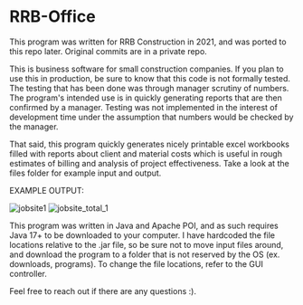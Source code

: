 # RRB-Office
This program was written for RRB Construction in 2021, and was ported to this repo later. Original commits are in a private repo.

This is business software for small construction companies. If you plan to use this in production, be sure to know that this code is not formally tested. The testing that has been done was through manager scrutiny of numbers. The program's intended use is in quickly generating reports that are then confirmed by a manager. Testing was not implemented in the interest of development time under the assumption that numbers would be checked by the manager.

That said, this program quickly generates nicely printable excel workbooks filled with reports about client and material costs which is useful in rough estimates of billing and analysis of project effectiveness. Take a look at the files folder for example input and output.

EXAMPLE OUTPUT:

![jobsite1](https://user-images.githubusercontent.com/18275346/210695499-0ea66353-48ca-43c9-9315-1dd3d727841e.png)
![jobsite_total_1](https://user-images.githubusercontent.com/18275346/210695505-0479cc98-7c7b-41bf-81a5-8324df064706.png)


This program was written in Java and Apache POI, and as such requires Java 17+ to be downloaded to your computer. I have hardcoded the file locations relative to the .jar file, so be sure not to move input files around, and download the program to a folder that is not reserved by the OS (ex. downloads, programs). To change the file locations, refer to the GUI controller.

Feel free to reach out if there are any questions :).
